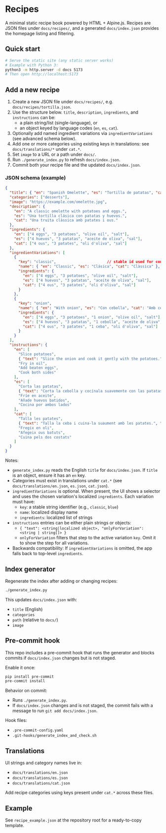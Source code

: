 # Recipes

A minimal static recipe book powered by HTML + Alpine.js. Recipes are JSON files under `docs/recipes/`, and a generated `docs/index.json` provides the homepage listing and filtering.

## Quick start

```bash
# Serve the static site (any static server works)
# Example with Python 3:
python3 -m http.server -d docs 5173
# Then open http://localhost:5173
```

## Add a new recipe

1. Create a new JSON file under `docs/recipes/`, e.g. `docs/recipes/tortilla.json`.
2. Use the structure below. `title`, `description`, `ingredients`, and `instructions` can be:
   - a plain string/list (single-language), or
   - an object keyed by language codes (`en`, `es`, `cat`).
3. Optionally add named ingredient variations via `ingredientVariations` (see advanced schema below).
4. Add one or more categories using existing keys in translations: see `docs/translations/*` under `cat.*`.
5. Set `image` to a URL or a path under `docs/`.
6. Run `./generate_index.py` to refresh `docs/index.json`.
7. Commit both your recipe file and the updated `docs/index.json`.

### JSON schema (example)

```json
{
  "title": { "en": "Spanish Omelette", "es": "Tortilla de patatas", "cat": "Truita de patates" },
  "categories": ["desserts"],
  "image": "https://example.com/omelette.jpg",
  "description": {
    "en": "A classic omelette with potatoes and eggs.",
    "es": "Una tortilla clásica con patatas y huevos.",
    "cat": "Una truita clàssica amb patates i ous."
  },
  "ingredients": {
    "en": ["4 eggs", "3 potatoes", "olive oil", "salt"],
    "es": ["4 huevos", "3 patatas", "aceite de oliva", "sal"],
    "cat": ["4 ous", "3 patates", "oli d'oliva", "sal"]
  },
  "ingredientVariations": [
    {
      "key": "classic",                       // stable id used for conditionals
      "name": { "en": "Classic", "es": "Clásica", "cat": "Clàssica" },
      "ingredients": {
        "en": ["4 eggs", "3 potatoes", "olive oil", "salt"],
        "es": ["4 huevos", "3 patatas", "aceite de oliva", "sal"],
        "cat": ["4 ous", "3 patates", "oli d'oliva", "sal"]
      }
    },
    {
      "key": "onion",
      "name": { "en": "With onion", "es": "Con cebolla", "cat": "Amb ceba" },
      "ingredients": {
        "en": ["4 eggs", "3 potatoes", "1 onion", "olive oil", "salt"],
        "es": ["4 huevos", "3 patatas", "1 cebolla", "aceite de oliva", "sal"],
        "cat": ["4 ous", "3 patates", "1 ceba", "oli d'oliva", "sal"]
      }
    }
  ],
  "instructions": {
    "en": [
      "Slice potatoes",
      { "text": "Slice the onion and cook it gently with the potatoes.", "onlyForVariation": "onion" },
      "Fry in oil",
      "Add beaten eggs",
      "Cook both sides"
    ],
    "es": [
      "Corta las patatas",
      { "text": "Corta la cebolla y cocínala suavemente con las patatas.", "onlyForVariation": "onion" },
      "Fríe en aceite",
      "Añade huevos batidos",
      "Cocina por ambos lados"
    ],
    "cat": [
      "Talla les patates",
      { "text": "Talla la ceba i cuina-la suaument amb les patates.", "onlyForVariation": "onion" },
      "Fregix en oli",
      "Afegeix ous batuts",
      "Cuina pels dos costats"
    ]
  }
}
```

Notes:
- `generate_index.py` reads the English `title` for `docs/index.json`. If `title` is an object, ensure it has an `en` key.
- Categories must exist in translations under `cat.*` (see `docs/translations/en.json`, `es.json`, `cat.json`).
- `ingredientVariations` is optional. When present, the UI shows a selector and uses the chosen variation's localized `ingredients`. Each variation must have:
  - `key`: a stable string identifier (e.g., `classic`, `blue`)
  - `name`: localized display name
  - `ingredients`: localized list of strings
- `instructions` entries can be either plain strings or objects:
  - `{ "text": <string|localized object>, "onlyForVariation": <string | string[]> }`
  - `onlyForVariation` filters that step to the active variation `key`. Omit it to show the step for all variations.
 - Backwards compatibility: If `ingredientVariations` is omitted, the app falls back to top-level `ingredients`.

## Index generator

Regenerate the index after adding or changing recipes:

```bash
./generate_index.py
```

This updates `docs/index.json` with:
- `title` (English)
- `categories`
- `path` (relative to `docs/`)
- `image`

## Pre-commit hook

This repo includes a pre-commit hook that runs the generator and blocks commits if `docs/index.json` changes but is not staged.

Enable it once:

```bash
pip install pre-commit
pre-commit install
```

Behavior on commit:
- Runs `./generate_index.py`.
- If `docs/index.json` changes and is not staged, the commit fails with a message to run `git add docs/index.json`.

Hook files:
- `.pre-commit-config.yaml`
- `.git-hooks/generate_index_and_check.sh`

## Translations

UI strings and category names live in:
- `docs/translations/en.json`
- `docs/translations/es.json`
- `docs/translations/cat.json`

Add recipe categories using keys present under `cat.*` across these files.

## Example

See `recipe_example.json` at the repository root for a ready-to-copy template.
